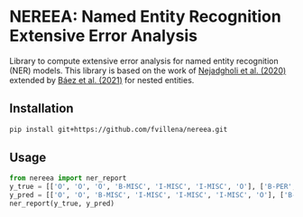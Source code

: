 # NEREEA: Named Entity Recognition Extensive Error Analysis

Library to compute extensive error analysis for named entity recognition (NER) models. This library is based on the work of [Nejadgholi et al. (2020)](https://aclanthology.org/2020.bionlp-1.19/) extended by [Báez et al. (2021)](https://dl.acm.org/doi/abs/10.1145/3498324) for nested entities.

## Installation

```bash
pip install git+https://github.com/fvillena/nereea.git
```

## Usage

```python
from nereea import ner_report
y_true = [['O', 'O', 'O', 'B-MISC', 'I-MISC', 'I-MISC', 'O'], ['B-PER', 'I-PER', 'O']]
y_pred = [['O', 'O', 'B-MISC', 'I-MISC', 'I-MISC', 'I-MISC', 'O'], ['B-PER', 'I-PER', 'O']]
ner_report(y_true, y_pred)
```

